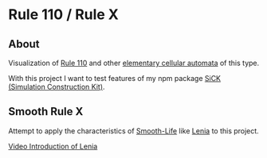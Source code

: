 # Rule 110 / Rule X

## About
Visualization of [Rule 110](https://en.wikipedia.org/wiki/Rule_110) and other [elementary cellular automata](https://en.wikipedia.org/wiki/Elementary_cellular_automaton) of this type.

With this project I want to test features of my npm package [SiCK (Simulation Construction Kit)](https://www.npmjs.com/package/simulation-construction-kit).

## Smooth Rule X
Attempt to apply the characteristics of [Smooth-Life](https://en.wikipedia.org/wiki/Life-like_cellular_automaton) like [Lenia](https://en.wikipedia.org/wiki/Lenia) to this project.

[Video Introduction of Lenia](https://www.youtube.com/watch?v=6kiBYjvyojQ&t=259s)